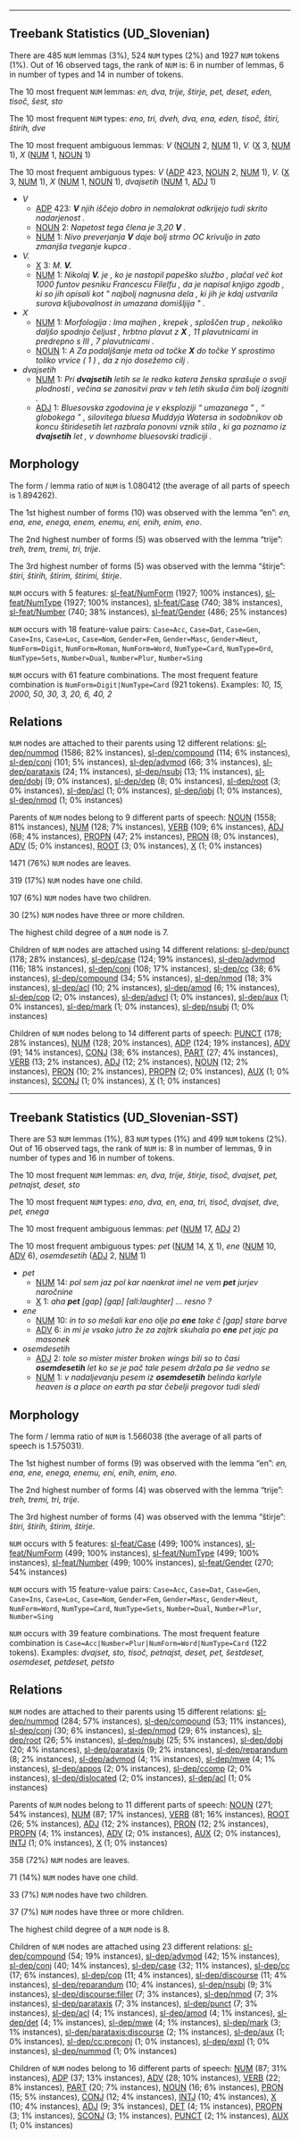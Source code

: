 

--------------------------------------------------------------------------------

## Treebank Statistics (UD_Slovenian)

There are 485 `NUM` lemmas (3%), 524 `NUM` types (2%) and 1927 `NUM` tokens (1%).
Out of 16 observed tags, the rank of `NUM` is: 6 in number of lemmas, 6 in number of types and 14 in number of tokens.

The 10 most frequent `NUM` lemmas: <em>en, dva, trije, štirje, pet, deset, eden, tisoč, šest, sto</em>

The 10 most frequent `NUM` types:  <em>eno, tri, dveh, dva, ena, eden, tisoč, štiri, štirih, dve</em>

The 10 most frequent ambiguous lemmas: <em>V</em> ([NOUN]() 2, [NUM]() 1), <em>V.</em> ([X]() 3, [NUM]() 1), <em>X</em> ([NUM]() 1, [NOUN]() 1)

The 10 most frequent ambiguous types:  <em>V</em> ([ADP]() 423, [NOUN]() 2, [NUM]() 1), <em>V.</em> ([X]() 3, [NUM]() 1), <em>X</em> ([NUM]() 1, [NOUN]() 1), <em>dvajsetih</em> ([NUM]() 1, [ADJ]() 1)


* <em>V</em>
  * [ADP]() 423: <em><b>V</b> njih iščejo dobro in nemalokrat odkrijejo tudi skrito nadarjenost .</em>
  * [NOUN]() 2: <em>Napetost tega člena je 3,20 <b>V</b> .</em>
  * [NUM]() 1: <em>Nivo preverjanja <b>V</b> daje bolj strmo OC krivuljo in zato zmanjša tveganje kupca .</em>
* <em>V.</em>
  * [X]() 3: <em>M. <b>V.</b></em>
  * [NUM]() 1: <em>Nikolaj <b>V.</b> je , ko je nastopil papeško službo , plačal več kot 1000 funtov pesniku Francescu Filelfu , da je napisal knjigo zgodb , ki so jih opisali kot " najbolj nagnusna dela , ki jih je kdaj ustvarila surova kljubovalnost in umazana domišljija " .</em>
* <em>X</em>
  * [NUM]() 1: <em>Morfologija : Ima majhen , krepek , sploščen trup , nekoliko daljšo spodnjo čeljust , hrbtno plavut z <b>X</b> , 11 plavutnicami in predrepno s III , 7 plavutnicami .</em>
  * [NOUN]() 1: <em>A Za podaljšanje meta od točke <b>X</b> do točke Y sprostimo toliko vrvice ( 1 ) , da z njo dosežemo cilj .</em>
* <em>dvajsetih</em>
  * [NUM]() 1: <em>Pri <b>dvajsetih</b> letih se le redko katera ženska sprašuje o svoji plodnosti , večina se zanositvi prav v teh letih skuša čim bolj izogniti .</em>
  * [ADJ]() 1: <em>Bluesovska zgodovina je v eksploziji “ umazanega ” , “ globokega ” , silovitega bluesa Muddyja Watersa in sodobnikov ob koncu štiridesetih let razbrala ponovni vznik stila , ki ga poznamo iz <b>dvajsetih</b> let , v downhome bluesovski tradiciji .</em>

## Morphology

The form / lemma ratio of `NUM` is 1.080412 (the average of all parts of speech is 1.894262).

The 1st highest number of forms (10) was observed with the lemma “en”: <em>en, ena, ene, enega, enem, enemu, eni, enih, enim, eno</em>.

The 2nd highest number of forms (5) was observed with the lemma “trije”: <em>treh, trem, tremi, tri, trije</em>.

The 3rd highest number of forms (5) was observed with the lemma “štirje”: <em>štiri, štirih, štirim, štirimi, štirje</em>.

`NUM` occurs with 5 features: [sl-feat/NumForm]() (1927; 100% instances), [sl-feat/NumType]() (1927; 100% instances), [sl-feat/Case]() (740; 38% instances), [sl-feat/Number]() (740; 38% instances), [sl-feat/Gender]() (486; 25% instances)

`NUM` occurs with 18 feature-value pairs: `Case=Acc`, `Case=Dat`, `Case=Gen`, `Case=Ins`, `Case=Loc`, `Case=Nom`, `Gender=Fem`, `Gender=Masc`, `Gender=Neut`, `NumForm=Digit`, `NumForm=Roman`, `NumForm=Word`, `NumType=Card`, `NumType=Ord`, `NumType=Sets`, `Number=Dual`, `Number=Plur`, `Number=Sing`

`NUM` occurs with 61 feature combinations.
The most frequent feature combination is `NumForm=Digit|NumType=Card` (921 tokens).
Examples: <em>10, 15, 2000, 50, 30, 3, 20, 6, 40, 2</em>


## Relations

`NUM` nodes are attached to their parents using 12 different relations: [sl-dep/nummod]() (1586; 82% instances), [sl-dep/compound]() (114; 6% instances), [sl-dep/conj]() (101; 5% instances), [sl-dep/advmod]() (66; 3% instances), [sl-dep/parataxis]() (24; 1% instances), [sl-dep/nsubj]() (13; 1% instances), [sl-dep/dobj]() (9; 0% instances), [sl-dep/dep]() (8; 0% instances), [sl-dep/root]() (3; 0% instances), [sl-dep/acl]() (1; 0% instances), [sl-dep/iobj]() (1; 0% instances), [sl-dep/nmod]() (1; 0% instances)

Parents of `NUM` nodes belong to 9 different parts of speech: [NOUN]() (1558; 81% instances), [NUM]() (128; 7% instances), [VERB]() (109; 6% instances), [ADJ]() (68; 4% instances), [PROPN]() (47; 2% instances), [PRON]() (8; 0% instances), [ADV]() (5; 0% instances), [ROOT]() (3; 0% instances), [X]() (1; 0% instances)

1471 (76%) `NUM` nodes are leaves.

319 (17%) `NUM` nodes have one child.

107 (6%) `NUM` nodes have two children.

30 (2%) `NUM` nodes have three or more children.

The highest child degree of a `NUM` node is 7.

Children of `NUM` nodes are attached using 14 different relations: [sl-dep/punct]() (178; 28% instances), [sl-dep/case]() (124; 19% instances), [sl-dep/advmod]() (116; 18% instances), [sl-dep/conj]() (108; 17% instances), [sl-dep/cc]() (38; 6% instances), [sl-dep/compound]() (34; 5% instances), [sl-dep/nmod]() (18; 3% instances), [sl-dep/acl]() (10; 2% instances), [sl-dep/amod]() (6; 1% instances), [sl-dep/cop]() (2; 0% instances), [sl-dep/advcl]() (1; 0% instances), [sl-dep/aux]() (1; 0% instances), [sl-dep/mark]() (1; 0% instances), [sl-dep/nsubj]() (1; 0% instances)

Children of `NUM` nodes belong to 14 different parts of speech: [PUNCT]() (178; 28% instances), [NUM]() (128; 20% instances), [ADP]() (124; 19% instances), [ADV]() (91; 14% instances), [CONJ]() (38; 6% instances), [PART]() (27; 4% instances), [VERB]() (13; 2% instances), [ADJ]() (12; 2% instances), [NOUN]() (12; 2% instances), [PRON]() (10; 2% instances), [PROPN]() (2; 0% instances), [AUX]() (1; 0% instances), [SCONJ]() (1; 0% instances), [X]() (1; 0% instances)



--------------------------------------------------------------------------------

## Treebank Statistics (UD_Slovenian-SST)

There are 53 `NUM` lemmas (1%), 83 `NUM` types (1%) and 499 `NUM` tokens (2%).
Out of 16 observed tags, the rank of `NUM` is: 8 in number of lemmas, 9 in number of types and 16 in number of tokens.

The 10 most frequent `NUM` lemmas: <em>en, dva, trije, štirje, tisoč, dvajset, pet, petnajst, deset, sto</em>

The 10 most frequent `NUM` types:  <em>eno, dva, en, ena, tri, tisoč, dvajset, dve, pet, enega</em>

The 10 most frequent ambiguous lemmas: <em>pet</em> ([NUM]() 17, [ADJ]() 2)

The 10 most frequent ambiguous types:  <em>pet</em> ([NUM]() 14, [X]() 1), <em>ene</em> ([NUM]() 10, [ADV]() 6), <em>osemdesetih</em> ([ADJ]() 2, [NUM]() 1)


* <em>pet</em>
  * [NUM]() 14: <em>pol sem jaz pol kar naenkrat imel ne vem <b>pet</b> jurjev naročnine</em>
  * [X]() 1: <em>aha <b>pet</b> [gap] [gap] [all:laughter] … resno ?</em>
* <em>ene</em>
  * [NUM]() 10: <em>in to so mešali kar eno olje pa <b>ene</b> take č [gap] stare barve</em>
  * [ADV]() 6: <em>in mi je vsako jutro že za zajtrk skuhala po <b>ene</b> pet jajc pa masonek</em>
* <em>osemdesetih</em>
  * [ADJ]() 2: <em>tole so mister mister broken wings bili so to časi <b>osemdesetih</b> let ko se je pač tale pesem držala pa še vedno se</em>
  * [NUM]() 1: <em>v nadaljevanju pesem iz <b>osemdesetih</b> belinda karlyle heaven is a place on earth pa star čebelji pregovor tudi sledi</em>

## Morphology

The form / lemma ratio of `NUM` is 1.566038 (the average of all parts of speech is 1.575031).

The 1st highest number of forms (9) was observed with the lemma “en”: <em>en, ena, ene, enega, enemu, eni, enih, enim, eno</em>.

The 2nd highest number of forms (4) was observed with the lemma “trije”: <em>treh, tremi, tri, trije</em>.

The 3rd highest number of forms (4) was observed with the lemma “štirje”: <em>štiri, štirih, štirim, štirje</em>.

`NUM` occurs with 5 features: [sl-feat/Case]() (499; 100% instances), [sl-feat/NumForm]() (499; 100% instances), [sl-feat/NumType]() (499; 100% instances), [sl-feat/Number]() (499; 100% instances), [sl-feat/Gender]() (270; 54% instances)

`NUM` occurs with 15 feature-value pairs: `Case=Acc`, `Case=Dat`, `Case=Gen`, `Case=Ins`, `Case=Loc`, `Case=Nom`, `Gender=Fem`, `Gender=Masc`, `Gender=Neut`, `NumForm=Word`, `NumType=Card`, `NumType=Sets`, `Number=Dual`, `Number=Plur`, `Number=Sing`

`NUM` occurs with 39 feature combinations.
The most frequent feature combination is `Case=Acc|Number=Plur|NumForm=Word|NumType=Card` (122 tokens).
Examples: <em>dvajset, sto, tisoč, petnajst, deset, pet, šestdeset, osemdeset, petdeset, petsto</em>


## Relations

`NUM` nodes are attached to their parents using 15 different relations: [sl-dep/nummod]() (284; 57% instances), [sl-dep/compound]() (53; 11% instances), [sl-dep/conj]() (30; 6% instances), [sl-dep/nmod]() (29; 6% instances), [sl-dep/root]() (26; 5% instances), [sl-dep/nsubj]() (25; 5% instances), [sl-dep/dobj]() (20; 4% instances), [sl-dep/parataxis]() (9; 2% instances), [sl-dep/reparandum]() (8; 2% instances), [sl-dep/advmod]() (4; 1% instances), [sl-dep/mwe]() (4; 1% instances), [sl-dep/appos]() (2; 0% instances), [sl-dep/ccomp]() (2; 0% instances), [sl-dep/dislocated]() (2; 0% instances), [sl-dep/acl]() (1; 0% instances)

Parents of `NUM` nodes belong to 11 different parts of speech: [NOUN]() (271; 54% instances), [NUM]() (87; 17% instances), [VERB]() (81; 16% instances), [ROOT]() (26; 5% instances), [ADJ]() (12; 2% instances), [PRON]() (12; 2% instances), [PROPN]() (4; 1% instances), [ADV]() (2; 0% instances), [AUX]() (2; 0% instances), [INTJ]() (1; 0% instances), [X]() (1; 0% instances)

358 (72%) `NUM` nodes are leaves.

71 (14%) `NUM` nodes have one child.

33 (7%) `NUM` nodes have two children.

37 (7%) `NUM` nodes have three or more children.

The highest child degree of a `NUM` node is 8.

Children of `NUM` nodes are attached using 23 different relations: [sl-dep/compound]() (54; 19% instances), [sl-dep/advmod]() (42; 15% instances), [sl-dep/conj]() (40; 14% instances), [sl-dep/case]() (32; 11% instances), [sl-dep/cc]() (17; 6% instances), [sl-dep/cop]() (11; 4% instances), [sl-dep/discourse]() (11; 4% instances), [sl-dep/reparandum]() (10; 4% instances), [sl-dep/nsubj]() (9; 3% instances), [sl-dep/discourse:filler]() (7; 3% instances), [sl-dep/nmod]() (7; 3% instances), [sl-dep/parataxis]() (7; 3% instances), [sl-dep/punct]() (7; 3% instances), [sl-dep/acl]() (4; 1% instances), [sl-dep/amod]() (4; 1% instances), [sl-dep/det]() (4; 1% instances), [sl-dep/mwe]() (4; 1% instances), [sl-dep/mark]() (3; 1% instances), [sl-dep/parataxis:discourse]() (2; 1% instances), [sl-dep/aux]() (1; 0% instances), [sl-dep/cc:preconj]() (1; 0% instances), [sl-dep/expl]() (1; 0% instances), [sl-dep/nummod]() (1; 0% instances)

Children of `NUM` nodes belong to 16 different parts of speech: [NUM]() (87; 31% instances), [ADP]() (37; 13% instances), [ADV]() (28; 10% instances), [VERB]() (22; 8% instances), [PART]() (20; 7% instances), [NOUN]() (16; 6% instances), [PRON]() (15; 5% instances), [CONJ]() (12; 4% instances), [INTJ]() (10; 4% instances), [X]() (10; 4% instances), [ADJ]() (9; 3% instances), [DET]() (4; 1% instances), [PROPN]() (3; 1% instances), [SCONJ]() (3; 1% instances), [PUNCT]() (2; 1% instances), [AUX]() (1; 0% instances)

